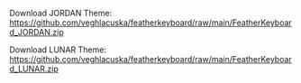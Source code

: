 Download JORDAN Theme: https://github.com/veghlacuska/featherkeyboard/raw/main/FeatherKeyboard_JORDAN.zip

Download LUNAR Theme: https://github.com/veghlacuska/featherkeyboard/raw/main/FeatherKeyboard_LUNAR.zip
